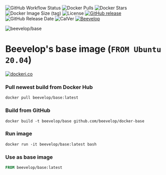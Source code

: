 ![GitHub Workflow Status](https://img.shields.io/github/workflow/status/beevelop/docker-base/Docker%20Image?style=for-the-badge)
![Docker Pulls](https://img.shields.io/docker/pulls/beevelop/base.svg?style=for-the-badge)
![Docker Stars](https://img.shields.io/docker/stars/beevelop/base?style=for-the-badge)
![Docker Image Size (tag)](https://img.shields.io/docker/image-size/beevelop/base/latest?style=for-the-badge)
![License](https://img.shields.io/github/license/beevelop/docker-base?style=for-the-badge)
[![GitHub release](https://img.shields.io/github/release/beevelop/docker-base.svg?style=for-the-badge)](https://github.com/beevelop/docker-base/releases)
![GitHub Release Date](https://img.shields.io/github/release-date/beevelop/docker-base?style=for-the-badge)
![CalVer](https://img.shields.io/badge/CalVer-YYYY.MM.MICRO-22bfda.svg?style=for-the-badge)
[![Beevelop](https://img.shields.io/badge/-%20Made%20with%20%F0%9F%8D%AF%20by%20%F0%9F%90%9Dvelop-blue.svg?style=for-the-badge)](https://beevelop.com)

![beevelop/base](https://raw.githubusercontent.com/beevelop/docker-base/master/icon.png?raw=true)
# Beevelop's base image (`FROM Ubuntu 20.04`)

[![dockeri.co](https://dockeri.co/image/beevelop/base)](https://hub.docker.com/r/beevelop/base)

### Pull newest build from Docker Hub
```
docker pull beevelop/base:latest
```

### Build from GitHub
```
docker build -t beevelop/base github.com/beevelop/docker-base
```

### Run image
```
docker run -it beevelop/base:latest bash
```

### Use as base image
```Dockerfile
FROM beevelop/base:latest
```
